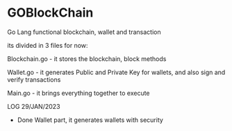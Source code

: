 # GOBlockChain
Go Lang functional blockchain, wallet and transaction

its divided in 3 files for now:

Blockchain.go - it stores the blockchain, block methods

Wallet.go - it generates Public and Private Key for wallets, and also sign and verify transactions 

Main.go -  it brings everything together to execute



LOG 29/JAN/2023 
  - Done Wallet part, it generates wallets with security
